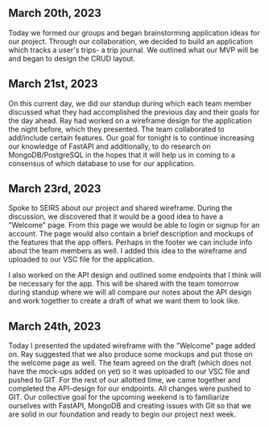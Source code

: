 ## March 20th, 2023
Today we formed our groups and began brainstorming application ideas for our project. Through our collaboration, we decided to build an application which tracks a user's trips- a trip journal. We outlined what our MVP will be and began to design the CRUD layout.

## March 21st, 2023
On this current day, we did our standup during which each team member discussed what they had accomplished the previous day and their goals for the day ahead. Ray had worked on a wireframe design for the application the night before, which they presented. The team collaborated to add/include certain features. Our goal for tonight is to continue increasing our knowledge of FastAPI and additionally, to do research on MongoDB/PostgreSQL in the hopes that it will help us in coming to a consensus of which database to use for our application.

## March 23rd, 2023
Spoke to SEIRS about our project and shared wireframe. During the discussion, we discovered that it would be a good idea to have a "Welcome" page. From this page we would be able to login or signup for an account. The page would also contain a brief description and mockups of the features that the app offers. Perhaps in the footer we can include info about the team members as well. I added this idea to the wireframe and uploaded to our VSC file for the application.

I also worked on the API design and outlined some endpoints that I think will be necessary for the app. This will be shared with the team tomorrow during standup where we will all compare our notes about the API design and work together to create a draft of what we want them to look like.

## March 24th, 2023
Today I presented the updated wireframe with the "Welcome" page added on. Ray suggested that we also produce some mockups and put those on the welcome page as well. The team agreed on the draft (which does not have the mock-ups added on yet) so it was uploaded to our VSC file and pushed to GIT. For the rest of our allotted time, we came together and completed the API-design for our endpoints. All changes were pushed to GIT. Our collective goal for the upcoming weekend is to familiarize ourselves with FastAPI, MongoDB and creating issues with Git so that we are solid in our foundation and ready to begin our project next week.
